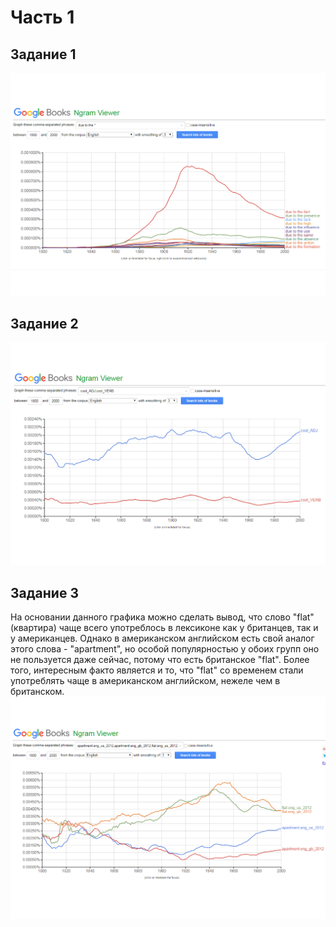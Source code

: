 # Часть 1
## Задание 1
![](https://github.com/drozdovnikita/hw6/blob/master/due_to_the.png)
## Задание 2 
![](https://github.com/drozdovnikita/hw6/blob/master/cool_ADJ%2C%20cool_VERB.png)
## Задание 3
На основании данного графика можно сделать вывод, что слово "flat" (квартира) чаще всего употреблось в лексиконе как у британцев, так и  у американцев. Однако в американском английском есть свой аналог этого слова - "apartment", но особой популярностью у обоих групп оно не пользуется даже сейчас, потому что есть британское "flat". Более того, интересным факто является и то, что "flat" со временем стали употреблять чаще в американском английском, нежеле чем в британском.
![](https://github.com/drozdovnikita/hw6/blob/master/apartment%20VS%20flat.png)
